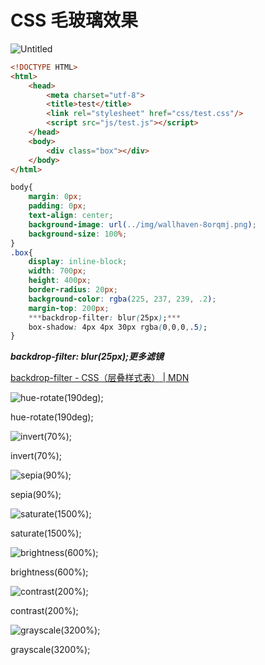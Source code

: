 # CSS 毛玻璃效果

![Untitled](CSS%20%E6%AF%9B%E7%8E%BB%E7%92%83%E6%95%88%E6%9E%9C%208017eb6c7a6d4dafbfb091cec35fd84e/Untitled.png)

```html
<!DOCTYPE HTML>
<html>
	<head>
		<meta charset="utf-8">
		<title>test</title>
		<link rel="stylesheet" href="css/test.css"/>
		<script src="js/test.js"></script>
	</head>
	<body>
		<div class="box"></div>
	</body>
</html>
```

```css
body{
	margin: 0px;
	padding: 0px;
	text-align: center;
	background-image: url(../img/wallhaven-8orqmj.png);
	background-size: 100%;
}
.box{
	display: inline-block;
	width: 700px;
	height: 400px;
	border-radius: 20px;
	background-color: rgba(225, 237, 239, .2);
	margin-top: 200px;
	***backdrop-filter: blur(25px);***
	box-shadow: 4px 4px 30px rgba(0,0,0,.5);
}
```

***backdrop-filter: blur(25px);更多滤镜***

[backdrop-filter - CSS（层叠样式表） | MDN](https://developer.mozilla.org/zh-CN/docs/Web/CSS/backdrop-filter)

![hue-rotate(190deg);](CSS%20%E6%AF%9B%E7%8E%BB%E7%92%83%E6%95%88%E6%9E%9C%208017eb6c7a6d4dafbfb091cec35fd84e/Untitled%201.png)

hue-rotate(190deg);

![invert(70%);](CSS%20%E6%AF%9B%E7%8E%BB%E7%92%83%E6%95%88%E6%9E%9C%208017eb6c7a6d4dafbfb091cec35fd84e/Untitled%202.png)

invert(70%);

![sepia(90%);](CSS%20%E6%AF%9B%E7%8E%BB%E7%92%83%E6%95%88%E6%9E%9C%208017eb6c7a6d4dafbfb091cec35fd84e/Untitled%203.png)

sepia(90%);

![saturate(1500%);](CSS%20%E6%AF%9B%E7%8E%BB%E7%92%83%E6%95%88%E6%9E%9C%208017eb6c7a6d4dafbfb091cec35fd84e/Untitled%204.png)

saturate(1500%);

![brightness(600%);](CSS%20%E6%AF%9B%E7%8E%BB%E7%92%83%E6%95%88%E6%9E%9C%208017eb6c7a6d4dafbfb091cec35fd84e/Untitled%205.png)

brightness(600%);

![contrast(200%);](CSS%20%E6%AF%9B%E7%8E%BB%E7%92%83%E6%95%88%E6%9E%9C%208017eb6c7a6d4dafbfb091cec35fd84e/Untitled%206.png)

contrast(200%);

![grayscale(3200%);](CSS%20%E6%AF%9B%E7%8E%BB%E7%92%83%E6%95%88%E6%9E%9C%208017eb6c7a6d4dafbfb091cec35fd84e/Untitled%207.png)

grayscale(3200%);
